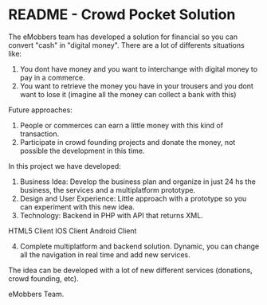 README - Crowd Pocket Solution
===============================

The eMobbers team has developed a solution for financial so you can convert "cash" in "digital money".
There are a lot of differents situations like:

1. You dont have money and you want to interchange with digital money to pay in a commerce.
2. You want to retrieve the money you have in your trousers and you dont want to lose it (imagine all the money can collect a bank with this)

Future approaches:

1. People or commerces can earn a little money with this kind of transaction. 
2. Participate in crowd founding projects and donate the money, not possible the development in this time.

In this project we have developed:

1. Business Idea: Develop the business plan and organize in just 24 hs the business, the services and a multiplatform prototype.
2. Design and User Experience: Little approach with a prototype so you can experiment with this new idea.
3. Technology: Backend in PHP with API that returns XML.

HTML5 Client
IOS Client
Android Client 

4. Complete multiplatform and backend solution. Dynamic, you can change all the navigation in real time and add new services.

The idea can be developed with a lot of new different services (donations, crowd founding, etc).

eMobbers Team.
